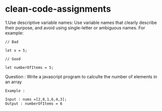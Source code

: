 # clean-code-assignments

1.Use descriptive variable names: Use variable names that clearly describe their purpose, and avoid using single-letter or ambiguous names. For example:

```
// Bad

let x = 5;

// Good

let numberOfItems = 5;
```

Question : Write a javascript program to calculte the number of elements in an array

```
Example :

Input : nums =[2,8,1,6,4,3];
Output : numberOfItems = 6
```
